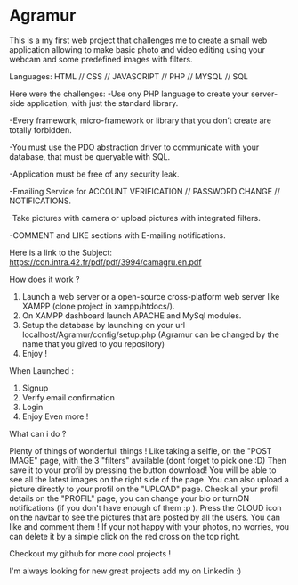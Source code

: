 # Agramur

This is a my first web project that challenges me to create a small web application allowing to make basic photo and video editing using your webcam and some predefined images with filters.

Languages:
  HTML // CSS // JAVASCRIPT // PHP // MYSQL // SQL

Here were the challenges: 
  -Use ony PHP language to create your server-side application, with just the standard library.
  
  -Every framework, micro-framework or library that you don’t create are totally forbidden.
  
  -You must use the PDO abstraction driver to communicate with your database, that must be queryable with SQL.
  
  -Application must be free of any security leak.
  
  -Emailing Service for ACCOUNT VERIFICATION // PASSWORD CHANGE // NOTIFICATIONS.
  
  -Take pictures with camera or upload pictures with integrated filters.
  
  -COMMENT and LIKE sections with E-mailing notifications.
  
  Here is a link to the Subject: https://cdn.intra.42.fr/pdf/pdf/3994/camagru.en.pdf

How does it work ? 
1) Launch a web server or a open-source cross-platform web server like XAMPP (clone project in xampp/htdocs/).
2) On XAMPP dashboard launch APACHE and MySql modules.
3) Setup the database by launching on your url localhost/Agramur/config/setup.php (Agramur can be changed by the name that you gived to you repository)
4) Enjoy !

When Launched :
1) Signup
2) Verify email confirmation
3) Login
4) Enjoy Even more !

What can i do ?

Plenty of things of wonderfull things ! Like taking a selfie, on the "POST IMAGE" page, with the 3 "filters" available.(dont forget to pick one :D) 
Then save it to your profil by pressing the button download! You will be able to see all the latest images on the right side of the page. 
You can also upload a picture directly to your profil on the "UPLOAD" page. Check all your profil details on the "PROFIL" page, you can change your bio or turnON notifications (if you don't have enough of them :p ).
Press the CLOUD icon on the navbar to see the pictures that are posted by all the users. You can like and comment them !
If your not happy with your photos, no worries, you can delete it by a simple click on the red cross on the top right.

Checkout my github for more cool projects !

I'm always looking for new great projects add my on Linkedin :)
  
